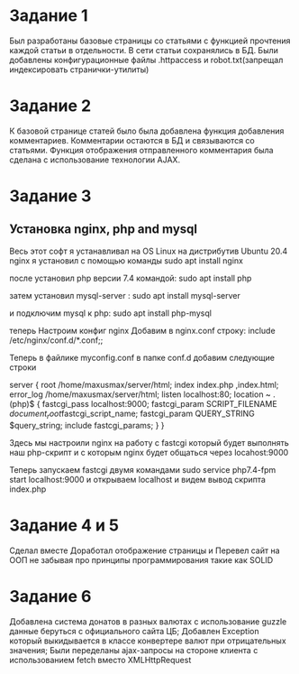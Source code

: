 # Задание 1
  Был разработаны базовые страницы со статьями с функцией
  прочтения каждой статьи в отдельности. В сети статьи сохранялись в БД.
  Были добавлены конфигурационные файлы .httpaccess и robot.txt(запрещал индексировать странички-утилиты)

# Задание 2
  К базовой странице статей было была добавлена функция добавления комментариев.
  Комментарии остаются в БД и связываются со статьями.
  Функция отображения отправленного комментария была сделана с использование технологии  AJAX.

# Задание 3
## Установка nginx, php and mysql
Весь этот софт я устанавливал на OS Linux  на дистрибутив  Ubuntu 20.4
nginx я установил с помощью команды 
sudo apt install  nginx

после установил php версии 7.4 командой:
sudo apt install php

затем установил mysql-server :
sudo apt install mysql-server

и подключим mysql к php:
sudo apt install php-mysql

теперь 
Настроим конфиг nginx 
Добавим в nginx.conf строку:
include /etc/nginx/conf.d/\*.conf;;

Теперь в файлике  myconfig.conf в папке conf.d  добавим следующие строки


server {
  root /home/maxusmax/server/html;
  index index.php ,index.html;
  error_log /home/maxusmax/server/html;
  listen localhost:80;
  location  ~ \.(php)$ {
    fastcgi_pass localhost:9000;
    fastcgi_param SCRIPT_FILENAME $document_root$fastcgi_script_name;
    fastcgi_param QUERY_STRING $query_string;
    include fastcgi_params;
  }
}

Здесь мы настроили nginx на работу с fastcgi который будет выполнять наш php-скрипт 
и с которым nginx будет общаться через locahost:9000

Теперь запускаем  fastcgi двумя командами
sudo service php7.4-fpm start localhost:9000
и открываем localhost 
и видем вывод скрипта index.php

# Задание 4 и 5
Сделал вместе
Доработал отображение страницы
и Перевел  сайт на ООП не забывая про принципы 
программирования такие как SOLID 

# Задание 6
Добавлена система донатов в разных валютах с использование guzzle
данные беруться с официального сайта ЦБ;
Добавлен Exception который выкидывается в классе конвертере валют при отрицательных значения;
Были переделаны ajax-запросы на стороне клиента с использованием fetch вместо XMLHttpRequest
